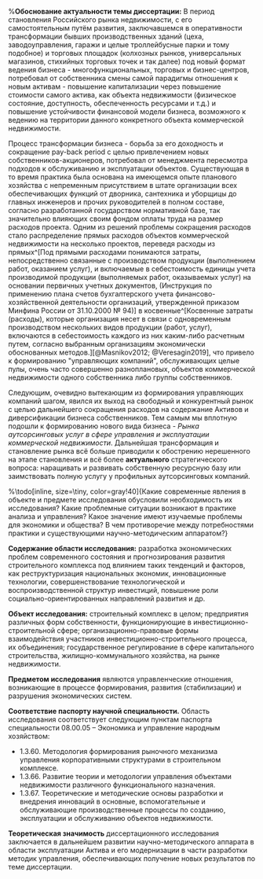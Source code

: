 %**Обоснование актуальности темы диссертации:**
В период становления Российского рынка недвижимости, с его самостоятельным путём развития, заключавшемся в оперативности трансформации бывших производственных зданий (цеха, заводоуправления, гаражи и целые троллейбусные парки и тому подобное) и торговых площадок (колхозных рынков, универсальных магазинов, стихийных торговых точек и так далее) под новый формат ведения бизнеса - многофункциональных, торговых и бизнес-центров, потребовал от собственника смены самой парадигмы отношения к новым активам - повышение капитализации через повышение стоимости самого актива, как объекта недвижимости (физическое состояние, доступность, обеспеченность ресурсами и т.д.) и повышение устойчивости финансовой модели бизнеса, возможного к ведению на территории данного конкретного объекта коммерческой недвижимости.

Процесс трансформации бизнеса - борьба за его доходность и сокращение pay-back period с целью привлечением новых собственников-акционеров, потребовал от менеджмента пересмотра подходов к обслуживанию и эксплуатации объектов. Существующая в то время практика была основана на имеющемся опыте планового хозяйства с непременным присутствием в штате организации всех обеспечивающих функций от дворника, сантехника и уборщицы до главных инженеров и прочих руководителей в полном составе, согласно разработанной государством нормативной базе, так значительно влияющих своим фондом оплаты труда на размер расходов проекта. Одним из решений проблемы сокращения расходов стало распределение прямых расходов объектов коммерческой недвижимости на несколько проектов, переведя расходы из прямых^[Под прямыми расходами понимаются затраты, непосредственно связанные с производством продукции (выполнением работ, оказанием услуг), и включаемые в себестоимость единицы учета производимой продукции (выполняемых работ, оказываемых услуг) на основании первичных учетных документов, (Инструкция по применению плана счетов бухгалтерского учета финансово-хозяйственной деятельности организаций, утвержденной приказом Минфина России от 31.10.2000 № 94)] в косвенные^[Косвенные затраты (расходы), которые организация несет в связи с одновременным производством нескольких видов продукции (работ, услуг), включаются в себестоимость каждого из них каким-либо расчетным путем, согласно выбранным организациям экономически обоснованных методов.][@Masnikov2012; @Veresagin2019], что привело к формированию "управляющих компаний", обслуживающих целые пулы, очень часто совершенно разноплановых, объектов коммерческой недвижимости одного собственника либо группы собственников.

Следующим, очевидно вытекающим из формирования управляющих компаний шагом, явился их выход на свободный и конкурентный рынок с целью дальнейшего сокращения расходов на содержание Активов и диверсификации бизнеса собственников. Тем самым мы вплотную подошли к формированию нового вида бизнеса - _Рынка аутсорсинговых услуг в сфере управления и эксплуатации коммерческой недвижимости_. Дальнейшая трансформация и становление рынка всё больше приводили к обострению нерешенного на этапе становления и всё более **актуального** стратегического вопроса: наращивать и развивать собственную ресурсную базу или заимствовать полную услугу у профильных аутсорсинговых компаний.

%\todo[inline, size=\tiny, color=gray!40]{Какие современные явления в объекте и предмете исследования обусловили необходимость их исследования? Какие проблемные ситуации возникают в практике анализа и управления? Какое значение имеют изучаемые проблемы для экономики и общества? В чем противоречие между потребностями практики и существующими научно-методическим аппаратом?}

**Содержание области исследования:** разработка экономических проблем современного состояния и прогнозирования развития строительного комплекса под влиянием таких тенденций и факторов, как реструктуризация национальных экономик, инновационные технологии, совершенствование технологической и воспроизводственной структур инвестиций, повышение роли социально-ориентированных направлений развития и др.

**Объект исследования:** строительный комплекс в целом; предприятия различных форм собственности, функционирующие в инвестиционно- строительной сфере; организационно-правовые формы взаимодействия участников инвестиционно-строительного процесса, их объединения;
государственное регулирование в сфере капитального строительства, жилищно-коммунального хозяйства, на рынке недвижимости.

**Предметом исследования** являются управленческие отношения, возникающие в процессе формирования, развития (стабилизации) и разрушения экономических систем.

**Соответствие паспорту научной специальности.** Область исследования соответствует следующим пунктам паспорта специальности 08.00.05 – Экономика и управление народным хозяйством:

- 1.3.60. Методология формирования рыночного механизма управления корпоративными структурами в строительном комплексе.
- 1.3.66. Развитие теории и методологии управления объектами недвижимости различного функционального назначения.
- 1.3.67. Теоретические и методические основы разработки и внедрения инноваций в основные, вспомогательные и обслуживающие производственные процессы по созданию, эксплуатации и обслуживанию объектов недвижимости.

**Теоретическая значимость** диссертационного исследования заключается в дальнейшем развитии научно-методического аппарата в области эксплуатации Актива и его модернизации в части разработки методик управления, обеспечивающих получение новых результатов по теме диссертации.
